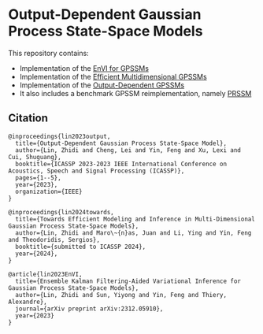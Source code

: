 # Output-Dependent Gaussian Process State-Space Models

This repository contains:
* Implementation of the [EnVI for GPSSMs](https://arxiv.org/pdf/2312.05910.pdf) <br>
* Implementation of the [Efficient Multidimensional GPSSMs](https://arxiv.org/pdf/2309.01074.pdf) <br>
* Implementation of the [Output-Dependent GPSSMs](https://ieeexplore.ieee.org/document/10095784?signout=success) <br>
* It also includes a benchmark GPSSM reimplementation, namely [PRSSM](https://arxiv.org/abs/1801.10395) <be>


## Citation
```
@inproceedings{lin2023output,
  title={Output-Dependent Gaussian Process State-Space Model},
  author={Lin, Zhidi and Cheng, Lei and Yin, Feng and Xu, Lexi and Cui, Shuguang},
  booktitle={ICASSP 2023-2023 IEEE International Conference on Acoustics, Speech and Signal Processing (ICASSP)},
  pages={1--5},
  year={2023},
  organization={IEEE}
}

@inproceedings{lin2024towards,
  title={Towards Efficient Modeling and Inference in Multi-Dimensional Gaussian Process State-Space Models},
  author={Lin, Zhidi and Maro\~{n}as, Juan and Li, Ying and Yin, Feng and Theodoridis, Sergios},
  booktitle={submitted to ICASSP 2024},
  year={2024},
}

@article{lin2023EnVI,
  title={Ensemble Kalman Filtering-Aided Variational Inference for Gaussian Process State-Space Models},
  author={Lin, Zhidi and Sun, Yiyong and Yin, Feng and Thiery, Alexandre},
  journal={arXiv preprint arXiv:2312.05910},
  year={2023}
}
```
